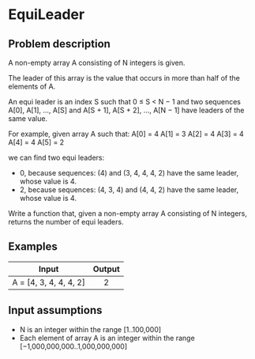 # EquiLeader

## Problem description

A non-empty array A consisting of N integers is given.

The leader of this array is the value that occurs in more than half of the elements of A.

An equi leader is an index S such that 0 ≤ S < N − 1 and two sequences A[0], A[1], ..., A[S] and A[S + 1], A[S + 2], ..., A[N − 1] have leaders of the same value.

For example, given array A such that:
    A[0] = 4
    A[1] = 3
    A[2] = 4
    A[3] = 4
    A[4] = 4
    A[5] = 2

we can find two equi leaders:

* 0, because sequences: (4) and (3, 4, 4, 4, 2) have the same leader, whose value is 4.
* 2, because sequences: (4, 3, 4) and (4, 4, 2) have the same leader, whose value is 4.

Write a function that, given a non-empty array A consisting of N integers, returns the number of equi leaders.

## Examples

| Input                          | Output |
|--------------------------------|:------:|
| A = [4, 3, 4, 4, 4, 2]  |   2   |

## Input assumptions

* N is an integer within the range [1..100,000]
* Each element of array A is an integer within the range [−1,000,000,000..1,000,000,000]


